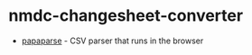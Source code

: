 # nmdc-changesheet-converter

- [papaparse](https://github.com/mholt/PapaParse) - CSV parser that runs in the browser
